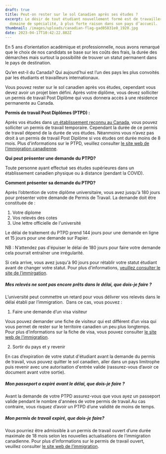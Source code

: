 ```yaml
---
draft: true
title: Peut-on rester sur le sol Canadien après ses études ?
excerpt: Le désir de tout étudiant nouvellement formé est de travailler dans son
  domaine de spécialité, à plus forte raison dans son pays d’accueil.
thumbnail: /images/uploads/canadian-flag-gad05831e0_1920.jpg
date: 2023-04-17T10:42:22.882Z
---
```

En 5 ans d’orientation académique et professionnelle, nous avons remarqué que le choix de nos candidats se base sur les coûts des frais, la durée des démarches mais surtout la possibilité de trouver un statut permanent dans le pays de destination.

Qu’en est-il du Canada? Qui aujourd’hui est l’un des pays les plus convoités  par les étudiants et travailleurs internationaux.

Vous pouvez rester sur le sol canadien après vos études, cependant vous devez avoir un projet bien défini. Après votre diplôme, vous devez solliciter un permis de travail Post Diplôme qui vous donnera accès à une résidence permanente au Canada.

**Permis de travail Post Diplômes (PTPD) :** 

Après vos études dans [un établissement reconnu au Canada](https://www.canada.ca/fr/immigration-refugies-citoyennete/services/etudier-canada/permis-etudes/preparer/liste-etablissements-enseignement-designes.html), vous pouvez solliciter un permis de travail temporaire. Cependant la durée de ce permis de travail dépend de la durée de vos études. Néanmoins vous n’avez pas droit à un permis de travail Post Diplôme si vos études ont durée moins de 8 mois. Plus d'informations sur le PTPD, veuillez consulter [le site web de l’immigration canadienne](https://www.canada.ca/fr/immigration-refugies-citoyennete/services/etudier-canada/travail/apres-obtention-diplome/au-sujet.html).

**Qui peut présenter une demande du PTPD?**

Toute personne ayant effectué ses études supérieures dans un établissement canadien physique ou à distance (pendant la COVID).

**Comment présenter sa demande du PTPD?**

Après l’obtention de votre diplôme universitaire, vous avez jusqu'à 180 jours pour présenter votre demande de Permis de Travail. La demande doit être constituée de : 

1. Votre diplome
2. Vos relevés des cotes
3. Une lettre officielle de l'université

Le délai de traitement du PTPD prend 144 jours pour une demande en ligne et 15 jours pour une demande sur Papier.

NB : N’attendez pas d'épuiser le délai de 180 jours pour faire votre demande cela pourrait entraîner une irrégularité.

Si cela arrive, vous avez jusqu'à 90 jours pour rétablir votre statut étudiant avant de changer votre statut. Pour plus d’informations, [veuillez consulter le site de l’immirgation](https://www.canada.ca/fr/immigration-refugies-citoyennete/services/etudier-canada/travail/apres-obtention-diplome/presenter-demande.html).

##### Mes relevés ne sont pas encore prêts dans le délai, que dois-je faire ?

L’université peut commettre un retard pour vous délivrer vos relevés dans le délai établi par l’immigration.  Dans ce cas, vous pouvez : 

1. Faire une demande d’un visa visiteur 

Vous pouvez demander une fiche de visiteur qui est différent d’un visa qui vous permet de rester sur le territoire canadien un peu plus longtemps. Pour plus d’informations sur la fiche de visa, vous pouvez consulter [le site web de l’immigration](https://www.cic.gc.ca/francais/centre-aide/reponse.asp?qnum=1452&top=16).

2. Sortir du pays et y revenir 

En cas d’expiration de votre statut d'étudiant avant la demande du permis de travail, vous pouvez quitter le sol canadien, aller dans un pays limitrophe puis revenir avec une autorisation d'entrée valide (rassurez-vous d’avoir ce document avant votre sortie). 

##### Mon passeport a expiré avant le délai, que dois-je faire ?

Avant la demande de votre PTPD assurez-vous que vous ayez un passeport valide pendant le nombre d'années de votre permis de travail.Au cas contraire, vous risquez d’avoir un PTPD d’une validité de moins de temps.

##### Mon permis de travail expiré, que dois-je faire?

Vous pourriez être admissible à un permis de travail ouvert d’une durée maximale de 18 mois selon les nouvelles actualisations de l’immigration canadienne. Pour plus d’informations sur le permis de travail ouvert, veuillez consulter [le site web de l’immigration](https://www.canada.ca/fr/immigration-refugies-citoyennete/services/travailler-canada/permis/detenteur-permis-travail-postdiplome.html).